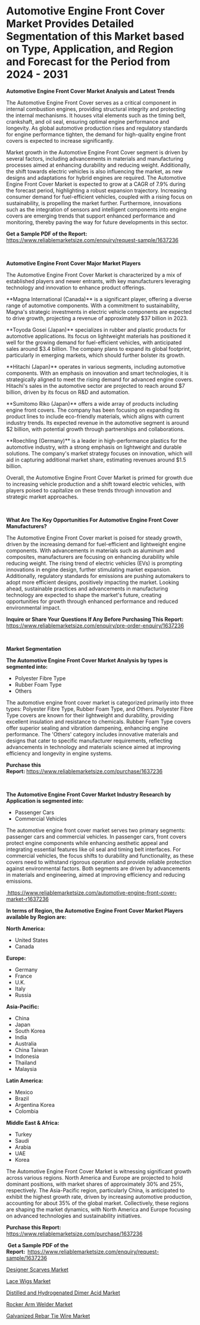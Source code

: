 <p><h1>Automotive Engine Front Cover Market Provides Detailed Segmentation of this Market based on Type, Application, and Region and Forecast for the Period from 2024 - 2031</h1></p><p><strong>Automotive Engine Front Cover Market Analysis and Latest Trends</strong></p>
<p><p>The Automotive Engine Front Cover serves as a critical component in internal combustion engines, providing structural integrity and protecting the internal mechanisms. It houses vital elements such as the timing belt, crankshaft, and oil seal, ensuring optimal engine performance and longevity. As global automotive production rises and regulatory standards for engine performance tighten, the demand for high-quality engine front covers is expected to increase significantly.</p><p>Market growth in the Automotive Engine Front Cover segment is driven by several factors, including advancements in materials and manufacturing processes aimed at enhancing durability and reducing weight. Additionally, the shift towards electric vehicles is also influencing the market, as new designs and adaptations for hybrid engines are required. The Automotive Engine Front Cover Market is expected to grow at a CAGR of 7.9% during the forecast period, highlighting a robust expansion trajectory. Increasing consumer demand for fuel-efficient vehicles, coupled with a rising focus on sustainability, is propelling the market further. Furthermore, innovations such as the integration of sensors and intelligent components into engine covers are emerging trends that support enhanced performance and monitoring, thereby paving the way for future developments in this sector.</p></p>
<p><strong>Get a Sample PDF of the Report:&nbsp;</strong> <a href="https://www.reliablemarketsize.com/enquiry/request-sample/1637236">https://www.reliablemarketsize.com/enquiry/request-sample/1637236</a></p>
<p>&nbsp;</p>
<p><strong>Automotive Engine Front Cover Major Market Players</strong></p>
<p><p>The Automotive Engine Front Cover Market is characterized by a mix of established players and newer entrants, with key manufacturers leveraging technology and innovation to enhance product offerings. </p><p>**Magna International (Canada)** is a significant player, offering a diverse range of automotive components. With a commitment to sustainability, Magna's strategic investments in electric vehicle components are expected to drive growth, projecting a revenue of approximately $37 billion in 2023.</p><p>**Toyoda Gosei (Japan)** specializes in rubber and plastic products for automotive applications. Its focus on lightweight materials has positioned it well for the growing demand for fuel-efficient vehicles, with anticipated sales around $3.4 billion. The company plans to expand its global footprint, particularly in emerging markets, which should further bolster its growth.</p><p>**Hitachi (Japan)** operates in various segments, including automotive components. With an emphasis on innovation and smart technologies, it is strategically aligned to meet the rising demand for advanced engine covers. Hitachi's sales in the automotive sector are projected to reach around $7 billion, driven by its focus on R&D and automation.</p><p>**Sumitomo Riko (Japan)** offers a wide array of products including engine front covers. The company has been focusing on expanding its product lines to include eco-friendly materials, which aligns with current industry trends. Its expected revenue in the automotive segment is around $2 billion, with potential growth through partnerships and collaborations.</p><p>**Roechling (Germany)** is a leader in high-performance plastics for the automotive industry, with a strong emphasis on lightweight and durable solutions. The company's market strategy focuses on innovation, which will aid in capturing additional market share, estimating revenues around $1.5 billion.</p><p>Overall, the Automotive Engine Front Cover Market is primed for growth due to increasing vehicle production and a shift toward electric vehicles, with players poised to capitalize on these trends through innovation and strategic market approaches.</p></p>
<p>&nbsp;</p>
<p><strong>What Are The Key Opportunities For Automotive Engine Front Cover Manufacturers?</strong></p>
<p><p>The Automotive Engine Front Cover market is poised for steady growth, driven by the increasing demand for fuel-efficient and lightweight engine components. With advancements in materials such as aluminum and composites, manufacturers are focusing on enhancing durability while reducing weight. The rising trend of electric vehicles (EVs) is prompting innovations in engine design, further stimulating market expansion. Additionally, regulatory standards for emissions are pushing automakers to adopt more efficient designs, positively impacting the market. Looking ahead, sustainable practices and advancements in manufacturing technology are expected to shape the market's future, creating opportunities for growth through enhanced performance and reduced environmental impact.</p></p>
<p><strong>Inquire or Share Your Questions If Any Before Purchasing This Report:</strong> <a href="https://www.reliablemarketsize.com/enquiry/pre-order-enquiry/1637236">https://www.reliablemarketsize.com/enquiry/pre-order-enquiry/1637236</a></p>
<p>&nbsp;</p>
<p><strong>Market Segmentation</strong></p>
<p><strong>The Automotive Engine Front Cover Market Analysis by types is segmented into:</strong></p>
<p><ul><li>Polyester Fibre Type</li><li>Rubber Foam Type</li><li>Others</li></ul></p>
<p><p>The automotive engine front cover market is categorized primarily into three types: Polyester Fibre Type, Rubber Foam Type, and Others. Polyester Fibre Type covers are known for their lightweight and durability, providing excellent insulation and resistance to chemicals. Rubber Foam Type covers offer superior sealing and vibration dampening, enhancing engine performance. The 'Others' category includes innovative materials and designs that cater to specific manufacturer requirements, reflecting advancements in technology and materials science aimed at improving efficiency and longevity in engine systems.</p></p>
<p><strong>Purchase this Report:&nbsp;</strong><a href="https://www.reliablemarketsize.com/purchase/1637236">https://www.reliablemarketsize.com/purchase/1637236</a></p>
<p>&nbsp;</p>
<p><strong>The Automotive Engine Front Cover Market Industry Research by Application is segmented into:</strong></p>
<p><ul><li>Passenger Cars</li><li>Commercial Vehicles</li></ul></p>
<p><p>The automotive engine front cover market serves two primary segments: passenger cars and commercial vehicles. In passenger cars, front covers protect engine components while enhancing aesthetic appeal and integrating essential features like oil seal and timing belt interfaces. For commercial vehicles, the focus shifts to durability and functionality, as these covers need to withstand rigorous operation and provide reliable protection against environmental factors. Both segments are driven by advancements in materials and engineering, aimed at improving efficiency and reducing emissions.</p></p>
<p><a href="https://www.reliablemarketsize.com/automotive-engine-front-cover-market-r1637236">&nbsp;https://www.reliablemarketsize.com/automotive-engine-front-cover-market-r1637236</a></p>
<p><strong>In terms of Region, the Automotive Engine Front Cover Market Players available by Region are:</strong></p>
<p>
    <p> <strong> North America: </strong>
        <ul>
            <li>United States</li>
            <li>Canada</li>
        </ul>
        </p> 
    <p> <strong> Europe: </strong>
        <ul>
            <li>Germany</li>
            <li>France</li>
            <li>U.K.</li>
            <li>Italy</li>
            <li>Russia</li>
        </ul>
        </p> 
    <p> <strong> Asia-Pacific: </strong>
        <ul>
            <li>China</li>
            <li>Japan</li>
            <li>South Korea</li>
            <li>India</li>
            <li>Australia</li>
            <li>China Taiwan</li>
            <li>Indonesia</li>
            <li>Thailand</li>
            <li>Malaysia</li>
        </ul>
        </p> 
    <p> <strong> Latin America: </strong>
        <ul>
            <li>Mexico</li>
            <li>Brazil</li>
            <li>Argentina Korea</li>
            <li>Colombia</li>
        </ul>
        </p> 
    <p> <strong> Middle East & Africa: </strong>
        <ul>
            <li>Turkey</li>
            <li>Saudi</li>
            <li>Arabia</li>
            <li>UAE</li>
            <li>Korea</li>
        </ul>
    </p>
    </p>
<p><p>The Automotive Engine Front Cover Market is witnessing significant growth across various regions. North America and Europe are projected to hold dominant positions, with market shares of approximately 30% and 25%, respectively. The Asia-Pacific region, particularly China, is anticipated to exhibit the highest growth rate, driven by increasing automotive production, accounting for about 35% of the global market. Collectively, these regions are shaping the market dynamics, with North America and Europe focusing on advanced technologies and sustainability initiatives.</p></p>
<p><strong>Purchase this Report: </strong><a href="https://www.reliablemarketsize.com/purchase/1637236">https://www.reliablemarketsize.com/purchase/1637236</a></p>
<p>&nbsp;<strong>Get a Sample PDF of the Report:&nbsp;&nbsp;</strong><a href="https://www.reliablemarketsize.com/enquiry/request-sample/1637236">https://www.reliablemarketsize.com/enquiry/request-sample/1637236</a></p>
<p><strong></strong></p>
<p><p><a href="https://issuu.com/reportprime-2/docs/designer-scarves-market-size-2030.p_dd0768ea915107">Designer Scarves Market</a></p><p><a href="https://issuu.com/reportprime-2/docs/lace-wigs-market-size-2030.pptx_767052c209ee63">Lace Wigs Market</a></p><p><a href="https://medium.com/@muhammadasraf467_64671/distilled-and-hydrogenated-dimer-acid-market-size-growth-trends-statistics-forecasts-2024-2c98a180c98b?postPublishedType=repub">Distilled and Hydrogenated Dimer Acid Market</a></p><p><a href="https://www.linkedin.com/pulse/global-rocker-arm-welder-market-landscape-future-trends-strategic-6agme?trackingId=e2tVFbrTTg2FYa81NW%2FFFg%3D%3D">Rocker Arm Welder Market</a></p><p><a href="https://www.linkedin.com/pulse/galvanized-rebar-tie-wire-market-size-growth-trends-statistics-tznkc?trackingId=ysG3JsPGS6GXAOoaUr9kSg%3D%3D">Galvanized Rebar Tie Wire Market</a></p></p>